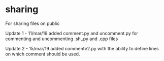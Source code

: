 # sharing
For sharing files on public

Update 1 - 11/mar/19
added comment.py and uncomment.py for commenting and uncommenting .sh,.py and .cpp files

Update 2 - 15/mar/19
added commentv2.py with the ability to define lines on which comment should be used.
